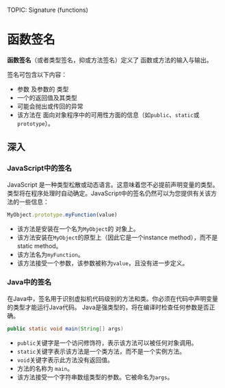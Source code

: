 TOPIC: Signature (functions)

# 函数签名

**函数签名**（或者类型签名，抑或方法签名）定义了 函数或方法的输入与输出。

签名可包含以下内容：

- 参数 及参数的 类型
- 一个的返回值及其类型
- 可能会抛出或传回的异常
- 该方法在 面向对象程序中的可用性方面的信息（如`public`、`static`或`prototype`）。

## 深入

### JavaScript中的签名

JavaScript 是一种类型松散或动态语言。这意味着您不必提前声明变量的类型。类型将在程序处理时自动确定。JavaScript中的签名仍然可以为您提供有关该方法的一些信息：

```javascript
MyObject.prototype.myFunction(value)
```

- 该方法是安装在一个名为`MyObject`的 对象上。
- 该方法安装在`MyObject`的原型上（因此它是一个instance method），而不是static method。
- 该方法名为`myFunction`。
- 该方法接受一个参数，该参数被称为`value`，且没有进一步定义。

### Java中的签名

在Java中，签名用于识别虚拟机代码级别的方法和类。你必须在代码中声明变量的类型才能运行Java代码。 Java是强类型的，将在编译时检查任何参数是否正确。

```java
public static void main(String[] args)
```

- `public`关键字是一个访问修饰符，表示该方法可以被任何对象调用。
- `static`关键字表示该方法是一个类方法，而不是一个实例方法。
- `void`关键字表示此方法没有返回值。
- 方法的名称为 `main`。
- 该方法接受一个字符串数组类型的参数。它被命名为`args`。
